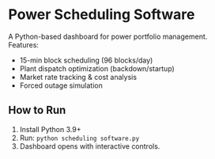 # Power Scheduling Software

A Python-based dashboard for power portfolio management.  
Features:
- 15-min block scheduling (96 blocks/day)  
- Plant dispatch optimization (backdown/startup)  
- Market rate tracking & cost analysis  
- Forced outage simulation  

## How to Run
1. Install Python 3.9+  
2. Run: `python scheduling software.py`  
3. Dashboard opens with interactive controls.
